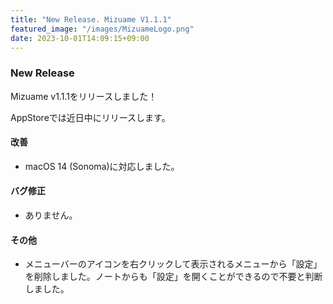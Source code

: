 ```yaml
---
title: "New Release. Mizuame V1.1.1"
featured_image: "/images/MizuameLogo.png"
date: 2023-10-01T14:09:15+09:00
---
```

### New Release
Mizuame v1.1.1をリリースしました！  

AppStoreでは近日中にリリースします。  

#### 改善
- macOS 14 (Sonoma)に対応しました。

#### バグ修正
- ありません。

#### その他
- メニューバーのアイコンを右クリックして表示されるメニューから「設定」を削除しました。ノートからも「設定」を開くことができるので不要と判断しました。

